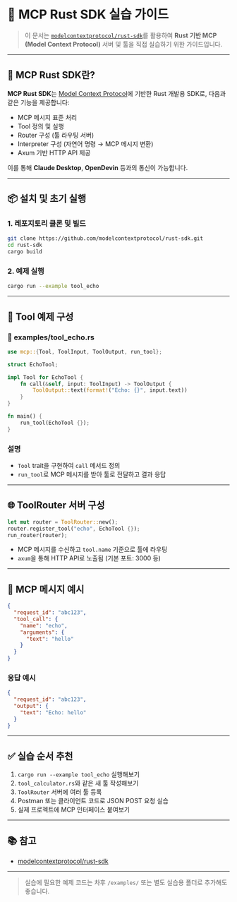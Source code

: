 # 🦀 MCP Rust SDK 실습 가이드

> 이 문서는 [`modelcontextprotocol/rust-sdk`](https://github.com/modelcontextprotocol/rust-sdk)를 활용하여 **Rust 기반 MCP (Model Context Protocol)** 서버 및 툴을 직접 실습하기 위한 가이드입니다.

---

## 📌 MCP Rust SDK란?

**MCP Rust SDK**는 [Model Context Protocol](https://github.com/modelcontextprotocol/spec)에 기반한 Rust 개발용 SDK로, 다음과 같은 기능을 제공합니다:

* MCP 메시지 표준 처리
* Tool 정의 및 실행
* Router 구성 (툴 라우팅 서버)
* Interpreter 구성 (자연어 명령 → MCP 메시지 변환)
* Axum 기반 HTTP API 제공

이를 통해 **Claude Desktop**, **OpenDevin** 등과의 통신이 가능합니다.

---

## 📦 설치 및 초기 실행

### 1. 레포지토리 클론 및 빌드

```bash
git clone https://github.com/modelcontextprotocol/rust-sdk.git
cd rust-sdk
cargo build
```

### 2. 예제 실행

```bash
cargo run --example tool_echo
```

---

## 🔧 Tool 예제 구성

### 📁 examples/tool\_echo.rs

```rust
use mcp::{Tool, ToolInput, ToolOutput, run_tool};

struct EchoTool;

impl Tool for EchoTool {
    fn call(&self, input: ToolInput) -> ToolOutput {
        ToolOutput::text(format!("Echo: {}", input.text))
    }
}

fn main() {
    run_tool(EchoTool {});
}
```

### 설명

* `Tool` trait을 구현하여 `call` 메서드 정의
* `run_tool`로 MCP 메시지를 받아 툴로 전달하고 결과 응답

---

## 🌐 ToolRouter 서버 구성

```rust
let mut router = ToolRouter::new();
router.register_tool("echo", EchoTool {});
run_router(router);
```

* MCP 메시지를 수신하고 `tool.name` 기준으로 툴에 라우팅
* `axum`을 통해 HTTP API로 노출됨 (기본 포트: 3000 등)

---

## 📮 MCP 메시지 예시

```json
{
  "request_id": "abc123",
  "tool_call": {
    "name": "echo",
    "arguments": {
      "text": "hello"
    }
  }
}
```

### 응답 예시

```json
{
  "request_id": "abc123",
  "output": {
    "text": "Echo: hello"
  }
}
```

---

## ✅ 실습 순서 추천

1. `cargo run --example tool_echo` 실행해보기
2. `tool_calculator.rs`와 같은 새 툴 작성해보기
3. `ToolRouter` 서버에 여러 툴 등록
4. Postman 또는 클라이언트 코드로 JSON POST 요청 실습
5. 실제 프로젝트에 MCP 인터페이스 붙여보기

---

## 📚 참고

* [modelcontextprotocol/rust-sdk](https://github.com/modelcontextprotocol/rust-sdk)

---

> 실습에 필요한 예제 코드는 차후 `/examples/` 또는 별도 실습용 폴더로 추가해도 좋습니다.
